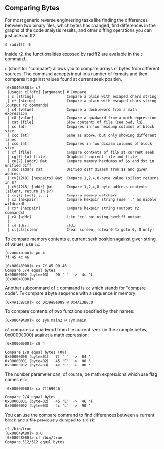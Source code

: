 ## Comparing Bytes

For most generic reverse engineering tasks like finding the differences between two binary files, which bytes has changed, find differences in the graphs of the code analysis results, and other diffing operations you can just use radiff2:

```
$ radiff2 -h
```

Inside r2, the functionalities exposed by radiff2 are available in the c command.

`c` (short for "compare") allows you to compare arrays of bytes from different sources. The command accepts input in a number of formats and then compares it against values found at current seek position.

```
[0x00404888]> c?
 |Usage: c[?dfx] [argument] # Compare
 | c [string]               Compare a plain with escaped chars string
 | c* [string]              Compare a plain with escaped chars string (output r2 commands)
 | c4 [value]               Compare a doubleword from a math expression
 | c8 [value]               Compare a quadword from a math expression
 | cat [file]               Show contents of file (see pwd, ls)
 | cc [at]                  Compares in two hexdump columns of block size
 | ccc [at]                 Same as above, but only showing different lines
 | ccd [at]                 Compares in two disasm columns of block size
 | cf [file]                Compare contents of file at current seek
 | cg[?] [o] [file]         Graphdiff current file and [file]
 | cu[?] [addr] @at         Compare memory hexdumps of $$ and dst in unified diff
 | cud [addr] @at           Unified diff disasm from $$ and given address
 | cv[1248] [hexpairs] @at  Compare 1,2,4,8-byte value (silent returns in $?
 | cV[1248] [addr] @at      Compare 1,2,4,8-byte address contents (silent, return in $?)
 | cw[?] [us?] [...]        Compare memory watchers
 | cx [hexpair]             Compare hexpair string (use '.' as nibble wildcard)
 | cx* [hexpair]            Compare hexpair string (output r2 commands)
 | cX [addr]                Like 'cc' but using hexdiff output
 |
 | cd [dir]                 chdir
 | cl|cls|clear             Clear screen, (clear0 to goto 0, 0 only)
```

To compare memory contents at current seek position against given string of values, use `cx`:

```
[0x08048000]> p8 4
7f 45 4c 46

[0x08048000]> cx 7f 45 90 46
Compare 3/4 equal bytes
0x00000002 (byte=03)   90 ' '  ->  4c 'L'
[0x08048000]>
```

Another subcommand of `c` command is `cc` which stands for "compare code".
To compare a byte sequence with a sequence in memory:

```
[0x4A13B8C0]> cc 0x39e8e089 @ 0x4A13B8C0
```

To compare contents of two functions specified by their names:

```
[0x08049A80]> cc sym.main2 @ sym.main
```

`c8` compares a quadword from the current seek (in the example below, 0x00000000) against a math expression:

```
[0x00000000]> c8 4

Compare 1/8 equal bytes (0%)
0x00000000 (byte=01)   7f ' '  ->  04 ' '
0x00000001 (byte=02)   45 'E'  ->  00 ' '
0x00000002 (byte=03)   4c 'L'  ->  00 ' '
```

The number parameter can, of course, be math expressions which use flag names etc:

```
[0x00000000]> cx 7f469046

Compare 2/4 equal bytes
0x00000001 (byte=02)   45 'E'  ->  46 'F'
0x00000002 (byte=03)   4c 'L'  ->  90 ' '
```

You can use the compare command to find differences between a current block and a file previously dumped to a disk:

```
r2 /bin/true
[0x08049A80]> s 0
[0x08048000]> cf /bin/true
Compare 512/512 equal bytes
```

